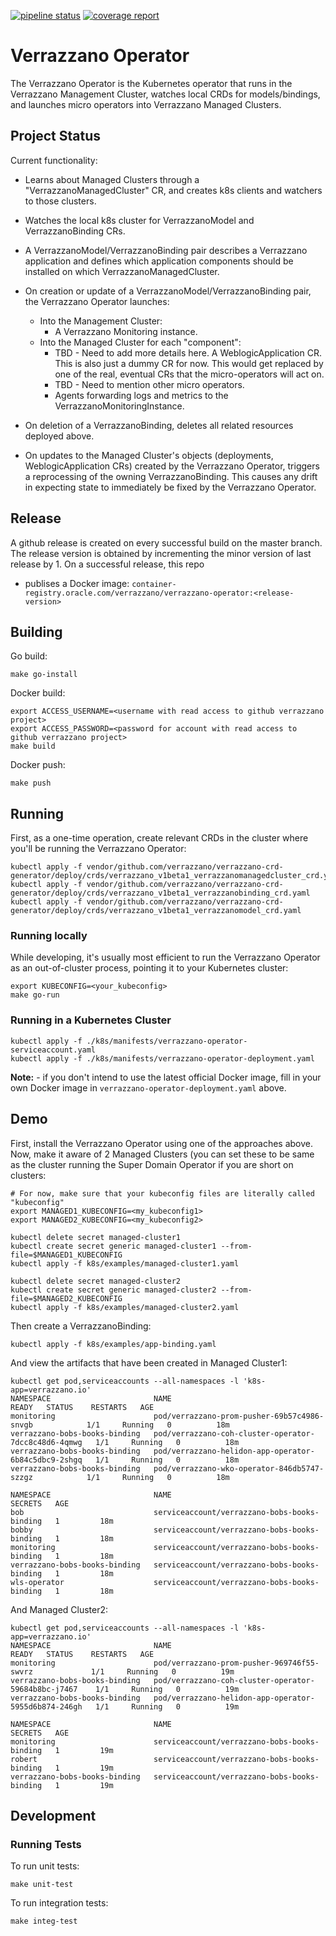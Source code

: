 [![pipeline status](https://github.com/verrazzano/verrazzano-operator/badges/master/pipeline.svg)](https://github.com/verrazzano/verrazzano-operator/commits/master)
[![coverage report](https://github.com/verrazzano/verrazzano-operator/badges/master/coverage.svg)](https://github.com/verrazzano/verrazzano-operator/commits/master)
# Verrazzano Operator

The Verrazzano Operator is the Kubernetes operator that runs in the Verrazzano Management Cluster, 
watches local CRDs for models/bindings, and launches micro operators into Verrazzano Managed Clusters.

## Project Status

Current functionality:
- Learns about Managed Clusters through a "VerrazzanoManagedCluster" CR, and creates k8s clients and watchers to those
clusters.
- Watches the local k8s cluster for VerrazzanoModel and VerrazzanoBinding CRs.
- A VerrazzanoModel/VerrazzanoBinding pair describes a Verrazzano application and defines which application components
should be installed on which VerrazzanoManagedCluster.
- On creation or update of a VerrazzanoModel/VerrazzanoBinding pair, the Verrazzano Operator launches:
  - Into the Management Cluster:
    - A Verrazzano Monitoring instance.
  - Into the Managed Cluster for each "component":
    - TBD - Need to add more details here.  A WeblogicApplication CR.  This is also just a dummy CR for now.  This would get replaced by one of the real, eventual CRs that the
  micro-operators will act on.
    - TBD - Need to mention other micro operators.
    - Agents forwarding logs and metrics to the VerrazzanoMonitoringInstance. 

- On deletion of a VerrazzanoBinding, deletes all related resources deployed above.
- On updates to the Managed Cluster's objects (deployments, WeblogicApplication CRs) created by the Verrazzano Operator,
triggers a reprocessing of the owning VerrazzanoBinding.  This causes any drift in expecting state to immediately
be fixed by the Verrazzano Operator.

## Release

A github release is created on every successful build on the master branch. The release version is obtained by incrementing the minor version of last release by 1. On a successful release, this repo
- publises a Docker image: `container-registry.oracle.com/verrazzano/verrazzano-operator:<release-version>`

## Building

Go build:
```
make go-install
```

Docker build:
```
export ACCESS_USERNAME=<username with read access to github verrazzano project>
export ACCESS_PASSWORD=<password for account with read access to github verrazzano project>
make build
```

Docker push:
```
make push
```

## Running

First, as a one-time operation, create relevant CRDs in the cluster where you'll be running the Verrazzano Operator:

```
kubectl apply -f vendor/github.com/verrazzano/verrazzano-crd-generator/deploy/crds/verrazzano_v1beta1_verrazzanomanagedcluster_crd.yaml
kubectl apply -f vendor/github.com/verrazzano/verrazzano-crd-generator/deploy/crds/verrazzano_v1beta1_verrazzanobinding_crd.yaml
kubectl apply -f vendor/github.com/verrazzano/verrazzano-crd-generator/deploy/crds/verrazzano_v1beta1_verrazzanomodel_crd.yaml
```

### Running locally

While developing, it's usually most efficient to run the Verrazzano Operator as an out-of-cluster process,
pointing it to your Kubernetes cluster:

```
export KUBECONFIG=<your_kubeconfig>
make go-run
```

### Running in a Kubernetes Cluster

```
kubectl apply -f ./k8s/manifests/verrazzano-operator-serviceaccount.yaml
kubectl apply -f ./k8s/manifests/verrazzano-operator-deployment.yaml
```

**Note:** - if you don't intend to use the latest official Docker image, fill in your own Docker image in
`verrazzano-operator-deployment.yaml` above.

## Demo

First, install the Verrazzano Operator using one of the approaches above.  Now, make it aware of 2 Managed Clusters (you
can set these to be same as the cluster running the Super Domain Operator if you are short on clusters:

```
# For now, make sure that your kubeconfig files are literally called "kubeconfig"
export MANAGED1_KUBECONFIG=<my_kubeconfig1>
export MANAGED2_KUBECONFIG=<my_kubeconfig2>

kubectl delete secret managed-cluster1
kubectl create secret generic managed-cluster1 --from-file=$MANAGED1_KUBECONFIG
kubectl apply -f k8s/examples/managed-cluster1.yaml

kubectl delete secret managed-cluster2
kubectl create secret generic managed-cluster2 --from-file=$MANAGED2_KUBECONFIG
kubectl apply -f k8s/examples/managed-cluster2.yaml
```

Then create a VerrazzanoBinding:
```
kubectl apply -f k8s/examples/app-binding.yaml
```

And view the artifacts that have been created in Managed Cluster1:

```
kubectl get pod,serviceaccounts --all-namespaces -l 'k8s-app=verrazzano.io'
NAMESPACE                       NAME                                                   READY   STATUS    RESTARTS   AGE
monitoring                      pod/verrazzano-prom-pusher-69b57c4986-snvgb            1/1     Running   0          18m
verrazzano-bobs-books-binding   pod/verrazzano-coh-cluster-operator-7dcc8c48d6-4qmwg   1/1     Running   0          18m
verrazzano-bobs-books-binding   pod/verrazzano-helidon-app-operator-6b84c5dbc9-2shgq   1/1     Running   0          18m
verrazzano-bobs-books-binding   pod/verrazzano-wko-operator-846db5747-szzgz            1/1     Running   0          18m

NAMESPACE                       NAME                                           SECRETS   AGE
bob                             serviceaccount/verrazzano-bobs-books-binding   1         18m
bobby                           serviceaccount/verrazzano-bobs-books-binding   1         18m
monitoring                      serviceaccount/verrazzano-bobs-books-binding   1         18m
verrazzano-bobs-books-binding   serviceaccount/verrazzano-bobs-books-binding   1         18m
wls-operator                    serviceaccount/verrazzano-bobs-books-binding   1         18m
```

And Managed Cluster2:

```
kubectl get pod,serviceaccounts --all-namespaces -l 'k8s-app=verrazzano.io'
NAMESPACE                       NAME                                                   READY   STATUS    RESTARTS   AGE
monitoring                      pod/verrazzano-prom-pusher-969746f55-swvrz             1/1     Running   0          19m
verrazzano-bobs-books-binding   pod/verrazzano-coh-cluster-operator-59684b8bc-j7467    1/1     Running   0          19m
verrazzano-bobs-books-binding   pod/verrazzano-helidon-app-operator-5955d6b874-246gh   1/1     Running   0          19m

NAMESPACE                       NAME                                           SECRETS   AGE
monitoring                      serviceaccount/verrazzano-bobs-books-binding   1         19m
robert                          serviceaccount/verrazzano-bobs-books-binding   1         19m
verrazzano-bobs-books-binding   serviceaccount/verrazzano-bobs-books-binding   1         19m
```

## Development

### Running Tests

To run unit tests:

```
make unit-test
```

To run integration tests:

```
make integ-test
```
